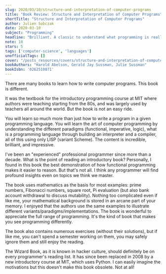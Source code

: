 ```yaml
---
slug: 2020/03/10/structure-and-interpretation-of-computer-programs
title: "Book Review: Structure and Interpretation of Computer Programs"
shortTitle: "Structure and Interpretation of Computer Programs"
author: Julien Sobczak
date: 2020-03-10
subject: "Programming"
headline: "Brilliant. A classic to understand what programming is really about."
note: 18
stars: 5
tags: ['computer-science', 'languages']
unofficialTags: []
cover: "/posts_resources/covers/structure-and-interpretation-of-computer-programs.jpg"
bookAuthors: "Harold Abelson, Gerald Jay Sussman, Julie Sussman"
bookIsbn: '0262510871'
---
```



There are many books to learn how to write computer programs. This book is different.

It was the textbook for the introductory programming course at MIT where authors were teaching starting from the 80s, and was largely used by teachers all around the world. But the book is not an easy ride.

You will learn so much more than just how to write a program in a given programming language. You will learn the art of computer programming by understanding the different paradigms (functional, imperative, logic), what is a programming language through building an interpreter and a compiler, all of this using only LISP (variant Scheme). The content is incredible, brilliant, and impressive.

I've been an "experienced" professional programmer since more than a decade. What is the point of reading an introductory book? Personally, I found in this book the best demonstration of how functional programming makes it easier to reason. But that's not all. I think any programmer will find profound insights even on topics we think we master.

The book uses mathematics as the basis for most examples: prime numbers, Fibonacci numbers, square root, Pi evaluation (but also bank account withdrawal to discuss mutability). Nothing too complicated even if like me, your mathematical background is stored in an arcane part of your memory. I enjoyed that the authors use the same examples to illustrate different variants/paradigms/implementations. The book is wonderful to appreciate the full range of programming. It's the kind of book that makes you see programming differently.

The book also contains numerous exercises (without their solutions), but if like me, you can't spend a semester working on them, you may safely ignore them and still enjoy the reading.

The Wizard Book, as it is known in hacker culture, should definitely be on every programmer's reading list. It has since been replaced in 2008 by a new introductory course at MIT, which uses Python. I can easily imagine the motivations but this doesn't make this book obsolete. Not at all!

